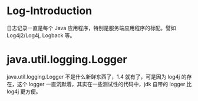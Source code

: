 # Log-Introduction

日志记录一直是每个 Java 应用程序，特别是服务端应用程序的标配。譬如 Log4j2/Log4j, Logback 等。

# java.util.logging.Logger

java.util.logging.Logger 不是什么新鲜东西了，1.4 就有了，可是因为 log4j 的存在，这个 logger 一直沉默着，其实在一些测试性的代码中，jdk 自带的 logger 比 log4j 更方便。
